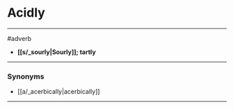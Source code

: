 # Acidly
---
#adverb
- **[[s/_sourly|Sourly]]; tartly**
---
### Synonyms
- [[a/_acerbically|acerbically]]
---
